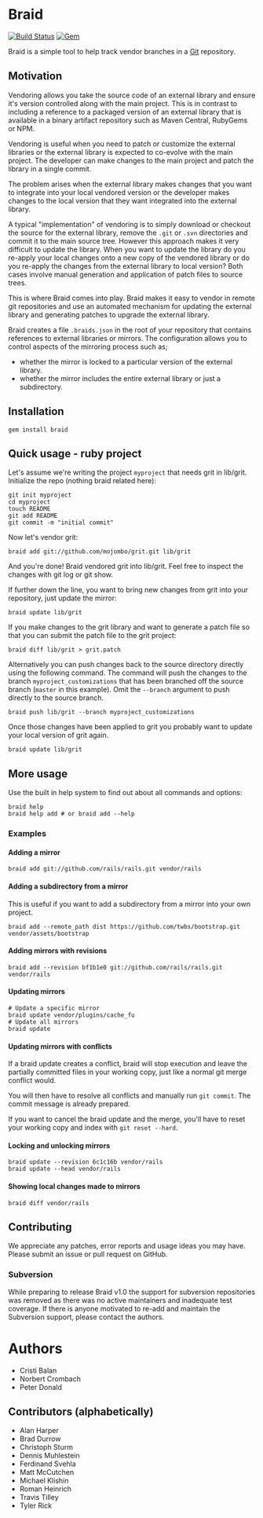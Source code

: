 # Braid

[![Build Status](https://secure.travis-ci.org/cristibalan/braid.png?branch=master)](http://travis-ci.org/cristibalan/braid)
[![Gem](https://img.shields.io/gem/v/braid.svg?maxAge=2592000)](https://rubygems.org/gems/braid)

Braid is a simple tool to help track vendor branches in a
[Git](http://git-scm.com/) repository.

## Motivation

Vendoring allows you take the source code of an external library and ensure it's
version controlled along with the main project. This is in contrast to including
a reference to a packaged version of an external library that is available in a
binary artifact repository such as Maven Central, RubyGems or NPM.

Vendoring is useful when you need to patch or customize the external libraries
or the external library is expected to co-evolve with the main project. The
developer can make changes to the main project and patch the library in a single
commit.

The problem arises when the external library makes changes that you want to
integrate into your local vendored version or the developer makes changes to the
local version that they want integrated into the external library.

A typical "implementation" of vendoring is to simply download or checkout the
source for the external library, remove the `.git` or `.svn` directories and
commit it to the main source tree. However this approach makes it very difficult
to update the library. When you want to update the library do you re-apply your
local changes onto a new copy of the vendored library or do you re-apply the
changes from the external library to local version? Both cases involve manual
generation and application of patch files to source trees.

This is where Braid comes into play. Braid makes it easy to vendor in remote git
repositories and use an automated mechanism for updating the external library
and generating patches to upgrade the external library.

Braid creates a file `.braids.json` in the root of your repository that contains
references to external libraries or mirrors. The configuration allows you to control
aspects of the mirroring process such as;

* whether the mirror is locked to a particular version of the external library.
* whether the mirror includes the entire external library or just a subdirectory.

## Installation

    gem install braid

## Quick usage - ruby project

Let's assume we're writing the project `myproject` that needs grit in lib/grit. Initialize the repo (nothing braid related here):

    git init myproject
    cd myproject
    touch README
    git add README
    git commit -m "initial commit"

Now let's vendor grit:

    braid add git://github.com/mojombo/grit.git lib/grit

And you're done! Braid vendored grit into lib/grit. Feel free to inspect the changes with git log or git show.

If further down the line, you want to bring new changes from grit into your repository, just update the mirror:

    braid update lib/grit

If you make changes to the grit library and want to generate a patch file so that you can submit the patch file
to the grit project:

    braid diff lib/grit > grit.patch

Alternatively you can push changes back to the source directory directly using the following command. The command
will push the changes to the branch `myproject_customizations` that has been branched off the source branch (`master`
in this example). Omit the `--branch` argument to push directly to the source branch.

    braid push lib/grit --branch myproject_customizations

Once those changes have been applied to grit you probably want to update your local version of grit again.

    braid update lib/grit

## More usage

Use the built in help system to find out about all commands and options:

    braid help
    braid help add # or braid add --help

### Examples

#### Adding a mirror

    braid add git://github.com/rails/rails.git vendor/rails

#### Adding a subdirectory from a mirror

This is useful if you want to add a subdirectory from a mirror into your own project.

    braid add --remote_path dist https://github.com/twbs/bootstrap.git vendor/assets/bootstrap

#### Adding mirrors with revisions

    braid add --revision bf1b1e0 git://github.com/rails/rails.git vendor/rails

#### Updating mirrors

    # Update a specific mirror
    braid update vendor/plugins/cache_fu
    # Update all mirrors
    braid update

#### Updating mirrors with conflicts

If a braid update creates a conflict, braid will stop execution and leave the partially committed
files in your working copy, just like a normal git merge conflict would.

You will then have to resolve all conflicts and manually run `git commit`. The commit message is
already prepared.

If you want to cancel the braid update and the merge, you'll have to reset your working copy and
index with `git reset --hard`.

#### Locking and unlocking mirrors

    braid update --revision 6c1c16b vendor/rails
    braid update --head vendor/rails

#### Showing local changes made to mirrors

    braid diff vendor/rails

## Contributing

We appreciate any patches, error reports and usage ideas you may have. Please
submit an issue or pull request on GitHub.

### Subversion

While preparing to release Braid v1.0 the support for subversion repositories was removed as
there was no active maintainers and inadequate test coverage. If there is anyone motivated to
re-add and maintain the Subversion support, please contact the authors.

# Authors

* Cristi Balan
* Norbert Crombach
* Peter Donald

## Contributors (alphabetically)

* Alan Harper
* Brad Durrow
* Christoph Sturm
* Dennis Muhlestein
* Ferdinand Svehla
* Matt McCutchen
* Michael Klishin
* Roman Heinrich
* Travis Tilley
* Tyler Rick
